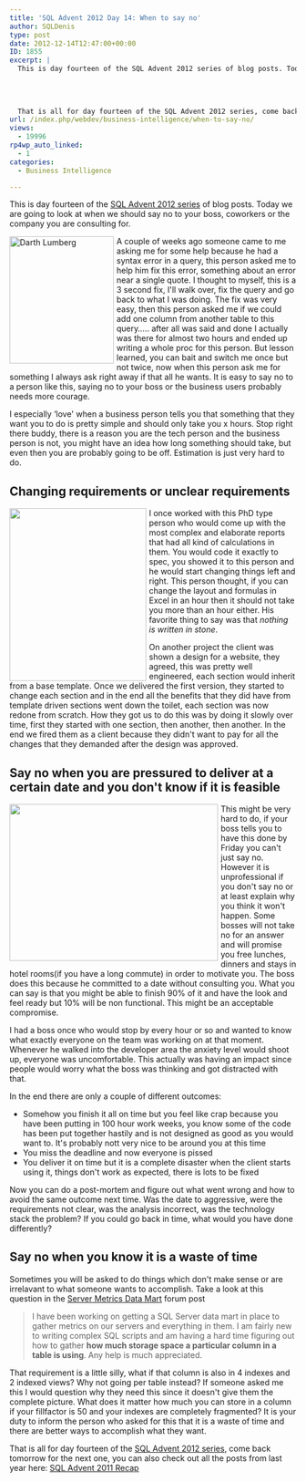 ```yaml
---
title: 'SQL Advent 2012 Day 14: When to say no'
author: SQLDenis
type: post
date: 2012-12-14T12:47:00+00:00
ID: 1855
excerpt: |
  This is day fourteen of the SQL Advent 2012 series of blog posts. Today we are going to look at when we should say no to your boss or the company you are consulting for.
  
  
  
    
  That is all for day fourteen of the SQL Advent 2012 series, come back to&hellip;
url: /index.php/webdev/business-intelligence/when-to-say-no/
views:
  - 19996
rp4wp_auto_linked:
  - 1
categories:
  - Business Intelligence

---
```

This is day fourteen of the [SQL Advent 2012 series][1] of blog posts. Today we are going to look at when we should say no to your boss, coworkers or the company you are consulting for. 

[<img alt="Darth Lumberg" src="/wp-content/uploads/blogs/DataMgmt/Denis/ADvent/DarthLumberg.PNG?mtime=1355422704" width="183" height="223" style="float:left;margin:0 5px 0 0;" />][2]A couple of weeks ago someone came to me asking me for some help because he had a syntax error in a query, this person asked me to help him fix this error, something about an error near a single quote. I thought to myself, this is a 3 second fix, I'll walk over, fix the query and go back to what I was doing. The fix was very easy, then this person asked me if we could add one column from another table to this query….. after all was said and done I actually was there for almost two hours and ended up writing a whole proc for this person. But lesson learned, you can bait and switch me once but not twice, now when this person ask me for something I always ask right away if that all he wants. It is easy to say no to a person like this, saying no to your boss or the business users probably needs more courage. 

I especially &#8216;love' when a business person tells you that something that they want you to do is pretty simple and should only take you x hours. Stop right there buddy, there is a reason you are the tech person and the business person is not, you might have an idea how long something should take, but even then you are probably going to be off. Estimation is just very hard to do.

## Changing requirements or unclear requirements

[<img alt="" src="/wp-content/uploads/blogs/DataMgmt/Denis/ADvent/design.PNG?mtime=1355424774" width="240" height="303" style="float:left;margin:0 5px 0 0;" />][3]I once worked with this PhD type person who would come up with the most complex and elaborate reports that had all kind of calculations in them. You would code it exactly to spec, you showed it to this person and he would start changing things left and right. This person thought, if you can change the layout and formulas in Excel in an hour then it should not take you more than an hour either. His favorite thing to say was that _nothing is written in stone_.

On another project the client was shown a design for a website, they agreed, this was pretty well engineered, each section would inherit from a base template. Once we delivered the first version, they started to change each section and in the end all the benefits that they did have from template driven sections went down the toilet, each section was now redone from scratch. How they got us to do this was by doing it slowly over time, first they started with one section, then another, then another. In the end we fired them as a client because they didn't want to pay for all the changes that they demanded after the design was approved.

## Say no when you are pressured to deliver at a certain date and you don't know if it is feasible

[<img alt="" src="/wp-content/uploads/blogs/DataMgmt/Denis/ADvent/officespace.PNG?mtime=1355496247" width="366" height="275"  style="float:left;margin:0 5px 0 0;" />][4]This might be very hard to do, if your boss tells you to have this done by Friday you can't just say no. However it is unprofessional if you don't say no or at least explain why you think it won't happen. Some bosses will not take no for an answer and will promise you free lunches, dinners and stays in hotel rooms(if you have a long commute) in order to motivate you. The boss does this because he committed to a date without consulting you. What you can say is that you might be able to finish 90% of it and have the look and feel ready but 10% will be non functional. This might be an acceptable compromise.

I had a boss once who would stop by every hour or so and wanted to know what exactly everyone on the team was working on at that moment. Whenever he walked into the developer area the anxiety level would shoot up, everyone was uncomfortable. This actually was having an impact since people would worry what the boss was thinking and got distracted with that.

In the end there are only a couple of different outcomes:

  * Somehow you finish it all on time but you feel like crap because you have been putting in 100 hour work weeks, you know some of the code has been put together hastily and is not designed as good as you would want to. It's probably nott very nice to be around you at this time
  * You miss the deadline and now everyone is pissed
  * You deliver it on time but it is a complete disaster when the client starts using it, things don't work as expected, there is lots to be fixed

Now you can do a post-mortem and figure out what went wrong and how to avoid the same outcome next time. Was the date to aggressive, were the requirements not clear, was the analysis incorrect, was the technology stack the problem? If you could go back in time, what would you have done differently?



## Say no when you know it is a waste of time

Sometimes you will be asked to do things which don't make sense or are irrelavant to what someone wants to accomplish. Take a look at this question in the [Server Metrics Data Mart][5] forum post

> I have been working on getting a SQL Server data mart in place to gather metrics on our servers and everything in them. I am fairly new to writing complex SQL scripts and am having a hard time figuring out how to gather **how much storage space a particular column in a table is using**. Any help is much appreciated. 

That requirement is a little silly, what if that column is also in 4 indexes and 2 indexed views? Why not going per table instead? If someone asked me this I would question why they need this since it doesn't give them the complete picture. What does it matter how much you can store in a column if your fillfactor is 50 and your indexes are completely fragmented? It is your duty to inform the person who asked for this that it is a waste of time and there are better ways to accomplish what they want.

That is all for day fourteen of the [SQL Advent 2012 series][1], come back tomorrow for the next one, you can also check out all the posts from last year here: [SQL Advent 2011 Recap][6]

 [1]: /index.php/DataMgmt/DBProgramming/sql-advent-2012-here-is
 [2]: /wp-content/uploads/blogs/DataMgmt/Denis/ADvent/DarthLumberg.PNG?mtime=1355422704
 [3]: /wp-content/uploads/blogs/DataMgmt/Denis/ADvent/design.PNG?mtime=1355424774
 [4]: /wp-content/uploads/blogs/DataMgmt/Denis/ADvent/officespace.PNG?mtime=1355496247
 [5]: http://forum.ltd.local/viewtopic.php?f=22&t=17865
 [6]: /index.php/DataMgmt/DataDesign/sql-advent-2011-recap